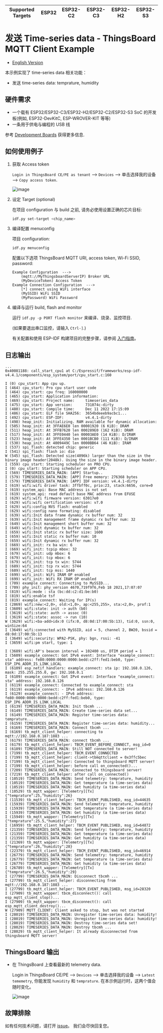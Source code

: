 | Supported Targets | ESP32 | ESP32-C2 | ESP32-C3 | ESP32-H2 | ESP32-S3 |
| ----------------- | ----- | -------- | -------- | -------- | -------- |

# 发送 Time-series data - ThingsBoard MQTT Client Example

* [English Version](./README.md)

本示例实现了 time-series data 相关功能：

* 发送 time-series data: temprature, humidity

## 硬件需求

* 一个载有 ESP32/ESP32-C3/ESP32-H2/ESP32-C2/ESP32-S3 SoC 的开发板(例如, ESP32-DevKitC, ESP-WROVER-KIT 等等)
* 一条用于供电与编程的 USB 线

参考 [Development Boards](https://www.espressif.com/en/products/devkits) 获得更多信息.

## 如何使用例子

1. 获取 Access token

   `Login in ThingsBoard CE/PE as tenant` --> `Devices` --> 单击选择我的设备 --> `Copy access token`.

   ![image](../../.docs/images//copy-access-token/copy-access-token-1.png)

2. 设定 Target (optional)

   在项目 configuration 与 build 之前, 请务必使用设置正确的芯片目标:

   ```bash
   idf.py set-target <chip_name>
   ```

3. 编译配置 menuconfig

   项目 configuration:

   ```bash
   idf.py menuconfig
   ```

   配置以下选项 ThingsBoard MQTT URI, access token, Wi-Fi SSID, password:

   ```menuconfig
   Example Configuration  --->
       (mqtt://MyThingsboardServerIP) Broker URL
       (MyDeviceToken) Access Token 
   Example Connection Configuration  --->
       [*] connect using WiFi interface
       (MySSID) WiFi SSID 
       (MyPassword) WiFi Password                  
   ```

4. 编译与运行 build, flash and monitor

   运行 `idf.py -p PORT flash monitor` 来编译、烧录、监控项目.

   (如果要退出串口监控，请输入 ``Ctrl-]``.)

   有关配置和使用 ESP-IDF 构建项目的完整步骤，请参阅 [入门指南](https://idf.espressif.com/)。

## 日志输出

```none
...
0x40081188: call_start_cpu1 at C:/Espressif/frameworks/esp-idf-v4.4.1/components/esp_system/port/cpu_start.c:160

I (0) cpu_start: App cpu up.
I (464) cpu_start: Pro cpu start user code
I (464) cpu_start: cpu freq: 160000000
I (465) cpu_start: Application information:
I (469) cpu_start: Project name:     timeseries_data
I (475) cpu_start: App version:      731074c-dirty
I (480) cpu_start: Compile time:     Dec 11 2022 17:15:09
I (486) cpu_start: ELF file SHA256:  3654bdeeeb9acbc1...
I (492) cpu_start: ESP-IDF:          v4.4.1-dirty
I (498) heap_init: Initializing. RAM available for dynamic allocation:
I (505) heap_init: At 3FFAE6E0 len 00001920 (6 KiB): DRAM
I (511) heap_init: At 3FFB7620 len 000289E0 (162 KiB): DRAM
I (517) heap_init: At 3FFE0440 len 00003AE0 (14 KiB): D/IRAM
I (523) heap_init: At 3FFE4350 len 0001BCB0 (111 KiB): D/IRAM
I (530) heap_init: At 4009449C len 0000BB64 (46 KiB): IRAM
I (537) spi_flash: detected chip: generic
I (541) spi_flash: flash io: dio
W (545) spi_flash: Detected size(4096k) larger than the size in the binary image header(2048k). Using the size in the binary image header.
I (559) cpu_start: Starting scheduler on PRO CPU.
I (0) cpu_start: Starting scheduler on APP CPU.
I (569) TIMESERIES_DATA_MAIN: [APP] Startup..
I (579) TIMESERIES_DATA_MAIN: [APP] Free memory: 276368 bytes
I (579) TIMESERIES_DATA_MAIN: [APP] IDF version: v4.4.1-dirty
I (619) wifi:wifi driver task: 3ffbff0c, prio:23, stack:6656, core=0
I (619) system_api: Base MAC address is not set
I (619) system_api: read default base MAC address from EFUSE
I (629) wifi:wifi firmware version: 63017e0
I (629) wifi:wifi certification version: v7.0
I (629) wifi:config NVS flash: enabled
I (629) wifi:config nano formating: disabled
I (639) wifi:Init data frame dynamic rx buffer num: 32
I (639) wifi:Init management frame dynamic rx buffer num: 32
I (649) wifi:Init management short buffer num: 32
I (649) wifi:Init dynamic tx buffer num: 32
I (659) wifi:Init static rx buffer size: 1600
I (659) wifi:Init static rx buffer num: 10
I (659) wifi:Init dynamic rx buffer num: 32
I (669) wifi_init: rx ba win: 6
I (669) wifi_init: tcpip mbox: 32
I (679) wifi_init: udp mbox: 6
I (679) wifi_init: tcp mbox: 6
I (679) wifi_init: tcp tx win: 5744
I (689) wifi_init: tcp rx win: 5744
I (689) wifi_init: tcp mss: 1440
I (699) wifi_init: WiFi IRAM OP enabled
I (699) wifi_init: WiFi RX IRAM OP enabled
I (709) example_connect: Connecting to MySSID...
I (709) phy_init: phy_version 4670,719f9f6,Feb 18 2021,17:07:07
I (819) wifi:mode : sta (bc:dd:c2:d1:be:b0)
I (819) wifi:enable tsf
I (819) example_connect: Waiting for IP(s)
I (2869) wifi:new:<2,0>, old:<1,0>, ap:<255,255>, sta:<2,0>, prof:1
I (3609) wifi:state: init -> auth (b0)
I (3619) wifi:state: auth -> assoc (0)
I (3619) wifi:state: assoc -> run (10)
W (3629) wifi:<ba-add>idx:0 (ifx:0, d8:0d:17:00:5b:13), tid:0, ssn:0, winSize:64
I (3649) wifi:connected with MySSID, aid = 5, channel 2, BW20, bssid = d8:0d:17:00:5b:13
I (3649) wifi:security: WPA2-PSK, phy: bgn, rssi: -41
I (3659) wifi:pm start, type: 1

I (3689) wifi:AP's beacon interval = 102400 us, DTIM period = 1
I (5609) example_connect: Got IPv6 event: Interface "example_connect: sta" address: fe80:0000:0000:0000:bedd:c2ff:fed1:beb0, type: ESP_IP6_ADDR_IS_LINK_LOCAL
I (6109) esp_netif_handlers: example_connect: sta ip: 192.168.0.126, mask: 255.255.255.0, gw: 192.168.0.1
I (6109) example_connect: Got IPv4 event: Interface "example_connect: sta" address: 192.168.0.126
I (6119) example_connect: Connected to example_connect: sta
I (6119) example_connect: - IPv4 address: 192.168.0.126
I (6129) example_connect: - IPv6 address: fe80:0000:0000:0000:bedd:c2ff:fed1:beb0, type: ESP_IP6_ADDR_IS_LINK_LOCAL
I (6139) TIMESERIES_DATA_MAIN: Init tbcmh ...
I (6149) TIMESERIES_DATA_MAIN: Create time-series data set...
I (6149) TIMESERIES_DATA_MAIN: Register time-series data: temprature...
I (6159) TIMESERIES_DATA_MAIN: Register time-series data: humidity...
I (6169) TIMESERIES_DATA_MAIN: Connect tbcmh ...
I (6169) tb_mqtt_client_helper: connecting to mqtt://192.168.0.187:1883 ...
I (6179) TIMESERIES_DATA_MAIN: connect tbcmh ...
I (6179) tb_mqtt_client_helper: TBCM_EVENT_BEFORE_CONNECT, msg_id=0
I (6189) TIMESERIES_DATA_MAIN: Still NOT connected to server!
I (7199) tb_mqtt_client_helper: TBCM_EVENT_CONNECTED
I (7199) tb_mqtt_client_helper: client->tbmqttclient = 0x3ffc5bec
I (7199) tb_mqtt_client_helper: Connected to thingsboard MQTT server!
I (7199) tb_mqtt_client_helper: before call on_connected()...
I (7209) TIMESERIES_DATA_MAIN: Connected to thingsboard server!
I (7219) tb_mqtt_client_helper: after call on_connected()
I (10519) TIMESERIES_DATA_MAIN: Send telemetry: temprature, humidity
I (10519) TIMESERIES_DATA_MAIN: Get temperature (a time-series data)
I (10519) TIMESERIES_DATA_MAIN: Get humidity (a time-series data)
I (10529) tb_mqtt_wapper: [Telemetry][Tx] {"temprature":25,"humidity":26}
I (11539) tb_mqtt_client_helper: TBCM_EVENT_PUBLISHED, msg_id=44635
I (15939) TIMESERIES_DATA_MAIN: Send telemetry: temprature, humidity
I (15939) TIMESERIES_DATA_MAIN: Get temperature (a time-series data)
I (15939) TIMESERIES_DATA_MAIN: Get humidity (a time-series data)
I (15949) tb_mqtt_wapper: [Telemetry][Tx] {"temprature":25.5,"humidity":27}
I (16959) tb_mqtt_client_helper: TBCM_EVENT_PUBLISHED, msg_id=64872
I (21359) TIMESERIES_DATA_MAIN: Send telemetry: temprature, humidity
I (21359) TIMESERIES_DATA_MAIN: Get temperature (a time-series data)
I (21359) TIMESERIES_DATA_MAIN: Get humidity (a time-series data)
I (21369) tb_mqtt_wapper: [Telemetry][Tx] {"temprature":26,"humidity":28}
I (22379) tb_mqtt_client_helper: TBCM_EVENT_PUBLISHED, msg_id=46914
I (26779) TIMESERIES_DATA_MAIN: Send telemetry: temprature, humidity
I (26779) TIMESERIES_DATA_MAIN: Get temperature (a time-series data)
I (26779) TIMESERIES_DATA_MAIN: Get humidity (a time-series data)
I (26789) tb_mqtt_wapper: [Telemetry][Tx] {"temprature":26.5,"humidity":29}
I (27799) TIMESERIES_DATA_MAIN: Disconnect tbcmh ...
I (27799) tb_mqtt_client_helper: disconnecting from mqtt://192.168.0.187:1883 ...
I (27799) tb_mqtt_client_helper: TBCM_EVENT_PUBLISHED, msg_id=28320
I (27909) tb_mqtt_wapper: tbcm_disconnect(): call esp_mqtt_client_stop()...
I (27909) tb_mqtt_wapper: tbcm_disconnect(): call esp_mqtt_client_destroy()...
W (27909) MQTT_CLIENT: Client asked to stop, but was not started
I (28019) TIMESERIES_DATA_MAIN: Unregister time-series data: humidity!
I (28019) TIMESERIES_DATA_MAIN: Unregister time-series data: humidity!
I (28019) TIMESERIES_DATA_MAIN: Destroy time-series data set!
I (28029) TIMESERIES_DATA_MAIN: Destroy tbcmh ...
I (28029) tb_mqtt_client_helper: It already disconnected from thingsboard MQTT server!
```

## ThingsBoard 输出

* 在 ThingsBoard 上查看最新的 telemetry data.

   Login in ThingsBoard CE/PE --> `Devices` --> 单击选择我的设备 --> `Latest tememetry`, 你能发现 `humidity` 和 `temprature`. 在本示例运行时，这两个值会随时变化。

   ![image](../../.docs/images/check-latest-telemetry/check-latest-telemetry-1.png)

## 故障排除

如有任何技术问题，请打开 [issue](https://github.com/liang-zhu-zi/esp32-thingsboard-mqtt-client/issues)。 我们会尽快回复您。
